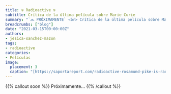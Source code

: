 ```yaml
---
title: ☢️ Radioactive ☢️
subtitle: Crítica de la última película sobre Marie Curie
summary: "`🔜 PRÓXIMAMENTE` <br> Crítica de la última película sobre Marie Curie."
breadcrumbs: ["blog"]
date: "2021-03-15T00:00:00Z"
authors:
- jesica-sanchez-mazon
tags:
- radioactive
categories:
- Películas
image:
  placement: 3
  caption: "[https://saportareport.com/radioactive-rosamund-pike-is-radiant-in-role-of-madame-curie-2/columnists/eleanor/](https://saportareport.com/radioactive-rosamund-pike-is-radiant-in-role-of-madame-curie-2/columnists/eleanor/)"
---
```


{{% callout soon %}}
Próximamente...
{{% /callout %}}